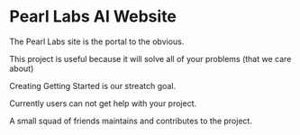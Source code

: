 # Pearl Labs AI Website

The Pearl Labs site is the portal to the obvious.

This project is useful because it will solve all of your problems (that we care about)

Creating Getting Started is our streatch goal.

Currently users can not get help with your project.

A small squad of friends maintains and contributes to the project.
